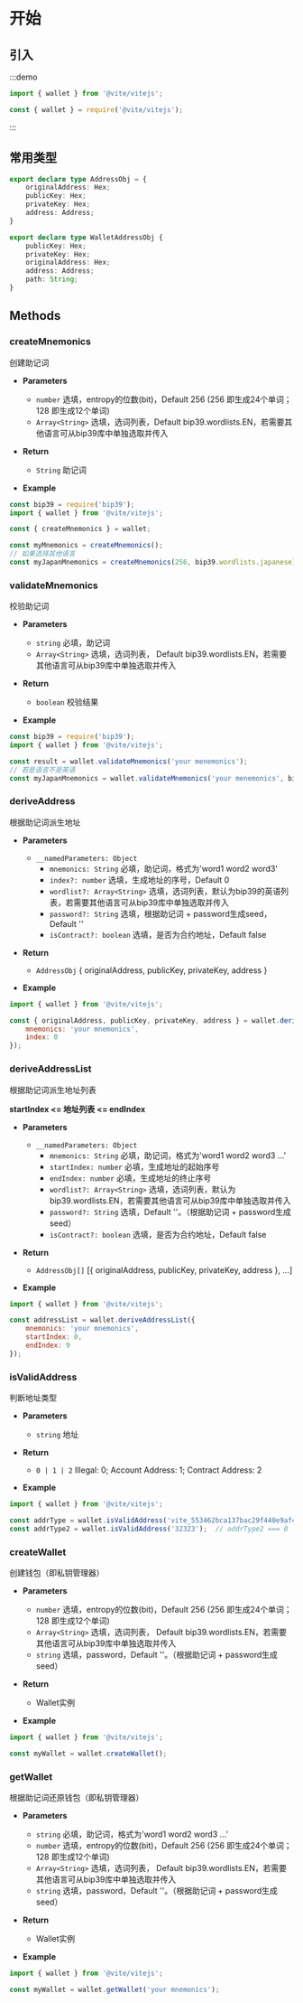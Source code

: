 # 开始

## 引入

:::demo

```javascript tab:ES6
import { wallet } from '@vite/vitejs';
```

```javascript tab:require
const { wallet } = require('@vite/vitejs');
```

:::

## 常用类型

```typescript
export declare type AddressObj = {
    originalAddress: Hex;
    publicKey: Hex;
    privateKey: Hex;
    address: Address;
}

export declare type WalletAddressObj {
    publicKey: Hex;
    privateKey: Hex;
    originalAddress: Hex;
    address: Address;
    path: String;
}
```

## Methods

### createMnemonics
创建助记词

- **Parameters** 
    * `number` 选填，entropy的位数(bit)，Default 256 (256 即生成24个单词；128 即生成12个单词)
    * `Array<String>` 选填，选词列表，Default bip39.wordlists.EN，若需要其他语言可从bip39库中单独选取并传入

- **Return**
    * `String` 助记词

- **Example**
```javascript
const bip39 = require('bip39');
import { wallet } from '@vite/vitejs';

const { createMnemonics } = wallet;

const myMnemonics = createMnemonics();
// 如果选择其他语言
const myJapanMnemonics = createMnemonics(256, bip39.wordlists.japanese)
```

### validateMnemonics
校验助记词

- **Parameters** 
    * `string` 必填，助记词
    * `Array<String>` 选填，选词列表， Default bip39.wordlists.EN，若需要其他语言可从bip39库中单独选取并传入

- **Return**
    * `boolean` 校验结果

- **Example**
```javascript
const bip39 = require('bip39');
import { wallet } from '@vite/vitejs';

const result = wallet.validateMnemonics('your menemonics');
// 若是语言不是英语
const myJapanMnemonics = wallet.validateMnemonics('your menemonics', bip39.wordlists.japanese);
```

### deriveAddress
根据助记词派生地址

- **Parameters** 
    * `__namedParameters: Object`
        - `mnemonics: String` 必填，助记词，格式为'word1 word2 word3'
        - `index?: number` 选填，生成地址的序号，Default 0
        - `wordlist?: Array<String>` 选填，选词列表，默认为bip39的英语列表，若需要其他语言可从bip39库中单独选取并传入
        - `password?: String` 选填，根据助记词 + password生成seed，Default ''
        - `isContract?: boolean` 选填，是否为合约地址，Default false

- **Return**
    * `AddressObj` { originalAddress, publicKey, privateKey, address }

- **Example**
```javascript
import { wallet } from '@vite/vitejs';

const { originalAddress, publicKey, privateKey, address } = wallet.deriveAddress({ 
    mnemonics: 'your mnemonics', 
    index: 0 
});
```

### deriveAddressList
根据助记词派生地址列表

**startIndex <= 地址列表 <= endIndex**

- **Parameters** 
    * `__namedParameters: Object`
        - `mnemonics: String` 必填，助记词，格式为'word1 word2 word3 ...'
        - `startIndex: number` 必填，生成地址的起始序号
        - `endIndex: number` 必填，生成地址的终止序号
        - `wordlist?: Array<String>` 选填，选词列表，默认为bip39.wordlists.EN，若需要其他语言可从bip39库中单独选取并传入
        - `password?: String` 选填，Default ''。（根据助记词 + password生成seed）
        - `isContract?: boolean` 选填，是否为合约地址，Default false

- **Return**
    * `AddressObj[]` [{ originalAddress, publicKey, privateKey, address }, ...]

- **Example**
```javascript
import { wallet } from '@vite/vitejs';

const addressList = wallet.deriveAddressList({ 
    mnemonics: 'your mnemonics', 
    startIndex: 0,
    endIndex: 9
});
```

### isValidAddress
判断地址类型

- **Parameters** 
    * `string` 地址

- **Return**
    * `0 | 1 | 2` Illegal: 0; Account Address: 1; Contract Address: 2

- **Example**
```javascript
import { wallet } from '@vite/vitejs';

const addrType = wallet.isValidAddress('vite_553462bca137bac29f440e9af4ab2e2c1bb82493e41d2bc8b2');  // addrType === 1
const addrType2 = wallet.isValidAddress('32323');  // addrType2 === 0
```

### createWallet
创建钱包（即私钥管理器）

- **Parameters** 
    * `number` 选填，entropy的位数(bit)，Default 256 (256 即生成24个单词；128 即生成12个单词)
    * `Array<String>` 选填，选词列表， Default bip39.wordlists.EN，若需要其他语言可从bip39库中单独选取并传入
    * `string` 选填，password，Default ''。（根据助记词 + password生成seed）

- **Return**
    * Wallet实例

- **Example**
```javascript
import { wallet } from '@vite/vitejs';

const myWallet = wallet.createWallet();
```

### getWallet
根据助记词还原钱包（即私钥管理器）

- **Parameters** 
    * `string` 必填，助记词，格式为'word1 word2 word3 ...'
    * `number` 选填，entropy的位数(bit)，Default 256 (256 即生成24个单词；128 即生成12个单词)
    * `Array<String>` 选填，选词列表， Default bip39.wordlists.EN，若需要其他语言可从bip39库中单独选取并传入
    * `string` 选填，password，Default ''。（根据助记词 + password生成seed）

- **Return**
    * Wallet实例


- **Example**
```javascript
import { wallet } from '@vite/vitejs';

const myWallet = wallet.getWallet('your mnemonics');
```